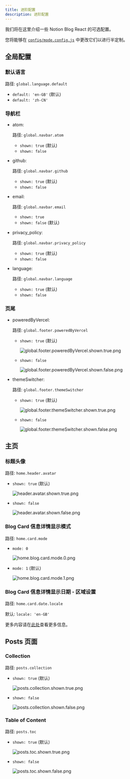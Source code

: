 ```yaml
---
title: 进阶配置
description: 进阶配置
---
```


我们将在这里介绍一些 Notion Blog React 的可选配置。

您将能够在 [`config/mode.config.js`](https://github.com/okisdev/Notion-Blog-React/blob/main/config/mode.config.js) 中更改它们以进行半定制。

## 全局配置

### 默认语言

路径: `global.language.default`

- `default: 'en-GB'` (默认)
- `default: 'zh-CN'`

### 导航栏

- atom:

  路径: `global.navbar.atom`

  - `shown: true` (默认)
  - `shown: false`

- github:

  路径: `global.navbar.github`

  - `shown: true` (默认)
  - `shown: false`

- email:

  路径: `global.navbar.email`

  - `shown: true`
  - `shown: false` (默认)

- privacy_policy:

  路径: `global.navbar.privacy_policy`

  - `shown: true` (默认)
  - `shown: false`

- language:

  路径: `global.navbar.language`

  - `shown: true` (默认)
  - `shown: false`

### 页尾

- poweredByVercel:

  路径: `global.footer.poweredByVercel`

  - `shown: true` (默认)

    ![global.footer.poweredByVercel.shown.true.png](/docs/notion-blog-react/advanced-configuration/global.footer.poweredByVercel.shown.true.png)

  - `shown: false`

    ![global.footer.poweredByVercel.shown.false.png](/docs/notion-blog-react/advanced-configuration/global.footer.poweredByVercel.shown.false.png)

- themeSwitcher:

  路径: `global.footer.themeSwitcher`

  - `shown: true` (默认)

    ![global.footer.themeSwitcher.shown.true.png](/docs/notion-blog-react/advanced-configuration/global.footer.themeSwitcher.shown.true.png)

  - `shown: false`

    ![global.footer.themeSwitcher.shown.false.png](/docs/notion-blog-react/advanced-configuration/global.footer.themeSwitcher.shown.false.png)

## 主页

### 标题头像

路径: `home.header.avatar`

- `shown: true` (默认)

  ![header.avatar.shown.true.png](/docs/notion-blog-react/advanced-configuration/header.avatar.shown.true.png)

- `shown: false`

  ![header.avatar.shown.false.png](/docs/notion-blog-react/advanced-configuration/header.avatar.shown.false.png)

### Blog Card 信息详情显示模式

路径: `home.card.mode`

- `mode: 0`

  ![home.blog.card.mode.0.png](/docs/notion-blog-react/advanced-configuration/home.blog.card.mode.0.png)

- `mode: 1` (默认)

  ![home.blog.card.mode.1.png](/docs/notion-blog-react/advanced-configuration/home.blog.card.mode.1.png)

### Blog Card 信息详情显示日期 - 区域设置

路径: `home.card.date.locale`

默认: `locale: 'en-GB'`

更多内容请在[此处](https://developer.mozilla.org/en-US/docs/Web/JavaScript/Reference/Global_Objects/Date/toLocaleDateString)查看更多信息。

## Posts 页面

### Collection

路径: `posts.collection`

- `shown: true` (默认)

  ![posts.collection.shown.true.png](/docs/notion-blog-react/advanced-configuration/posts.collection.shown.true.png)

- `shown: false`

  ![posts.collection.shown.false.png](/docs/notion-blog-react/advanced-configuration/posts.collection.shown.false.png)

### Table of Content

路径: `posts.toc`

- `shown: true` (默认)

  ![posts.toc.shown.true.png](/docs/notion-blog-react/advanced-configuration/posts.toc.shown.true.png)

- `shown: false`

  ![posts.toc.shown.false.png](/docs/notion-blog-react/advanced-configuration/posts.toc.shown.false.png)

